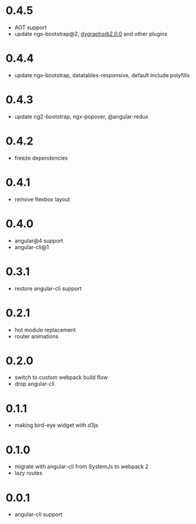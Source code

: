 # 0.4.5
  * AOT support
  * update ngx-bootstrap@2, dygraphs@2.0.0 and other plugins

# 0.4.4 
  * update ngx-bootstrap, datatables-responsive, default include polyfills

# 0.4.3 
  * update ng2-bootstrap, ngx-popover, @angular-redux 

# 0.4.2
  * freeze dependencies

# 0.4.1
  * remove flexbox layout

# 0.4.0
  * angular@4 support 
  * angular-cli@1 

# 0.3.1
  * restore angular-cli support
  
# 0.2.1
  * hot module replacement
  * router animations

# 0.2.0
  * switch to custom webpack build flow 
  * drop angular-cli
  
# 0.1.1 
  * making bird-eye widget with d3js  
  
# 0.1.0
  * migrate with angular-cli from SystemJs to webpack 2
  * lazy routes
  

# 0.0.1
  * angular-cli support